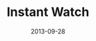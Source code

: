 ---
layout: message
category: message
series: "#culture"
title: "Instant Watch"
date: 2013-09-28
message_id: 821
---